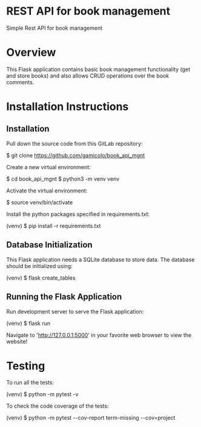 # REST API for book management
Simple Rest API for book management

# Overview
This Flask application contains basic book management functionality (get and store books) and also allows CRUD operations over the book comments.

# Installation Instructions

## Installation
Pull down the source code from this GitLab repository:

$ git clone https://github.com/gamicolo/book_api_mgnt

Create a new virtual environment:

$ cd book_api_mgnt 
$ python3 -m venv venv

Activate the virtual environment:

$ source venv/bin/activate

Install the python packages specified in requirements.txt:

(venv) $ pip install -r requirements.txt

## Database Initialization

This Flask application needs a SQLite database to store data. The database should be initialized using:

(venv) $ flask create_tables

## Running the Flask Application

Run development server to serve the Flask application:

(venv) $ flask run

Navigate to 'http://127.0.0.1:5000' in your favorite web browser to view the website!

# Testing
To run all the tests:

(venv) $ python -m pytest -v

To check the code coverage of the tests:

(venv) $ python -m pytest --cov-report term-missing --cov=project
